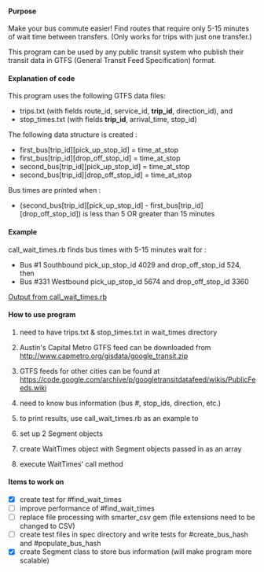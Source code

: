 #### Purpose
Make your bus commute easier!  Find routes that require only 5-15 minutes of wait time between transfers.  (Only works for trips with just one transfer.)

This program can be used by any public transit system who publish their transit data in GTFS (General Transit Feed Specification) format.

#### Explanation of code
This program uses the following GTFS data files:
- trips.txt (with fields route_id, service_id, **trip_id**, direction_id), and
- stop_times.txt (with fields **trip_id**, arrival_time, stop_id)

The following data structure is created :
- first_bus[trip_id][pick_up_stop_id] = time_at_stop
- first_bus[trip_id][drop_off_stop_id] = time_at_stop
- second_bus[trip_id][pick_up_stop_id] = time_at_stop
- second_bus[trip_id][drop_off_stop_id] = time_at_stop

Bus times are printed when :
- (second_bus[trip_id][pick_up_stop_id] - first_bus[trip_id][drop_off_stop_id]) is less than 5 OR greater than 15 minutes 

#### Example
call_wait_times.rb finds bus times with 5-15 minutes wait for :
- Bus #1 Southbound pick_up_stop_id 4029 and drop_off_stop_id 524, then
- Bus #331 Westbound pick_up_stop_id 5674 and drop_off_stop_id 3360

[Output from call_wait_times.rb](https://docs.google.com/document/d/1NQLsBa4vuWFes-3ExZfdz8wI9Hxz2UjeOri6NMGopRQ/edit?usp=sharing)

#### How to use program
1. need to have trips.txt & stop_times.txt in wait_times directory 
  1. Austin's Capital Metro GTFS feed can be downloaded from http://www.capmetro.org/gisdata/google_transit.zip
  2. GTFS feeds for other cities can be found at https://code.google.com/archive/p/googletransitdatafeed/wikis/PublicFeeds.wiki

2. need to know bus information (bus #, stop_ids, direction, etc.)

3. to print results, use call_wait_times.rb as an example to
  1. set up 2 Segment objects
  2. create WaitTimes object with Segment objects passed in as an array
  3. execute WaitTimes' call method

#### Items to work on
- [X] create test for #find_wait_times
- [ ] improve performance of #find_wait_times
- [ ] replace file processing with smarter_csv gem (file extensions need to be changed to CSV)
- [ ] create test files in spec directory and write tests for #create_bus_hash and #populate_bus_hash
- [X] create Segment class to store bus information (will make program more scalable)
